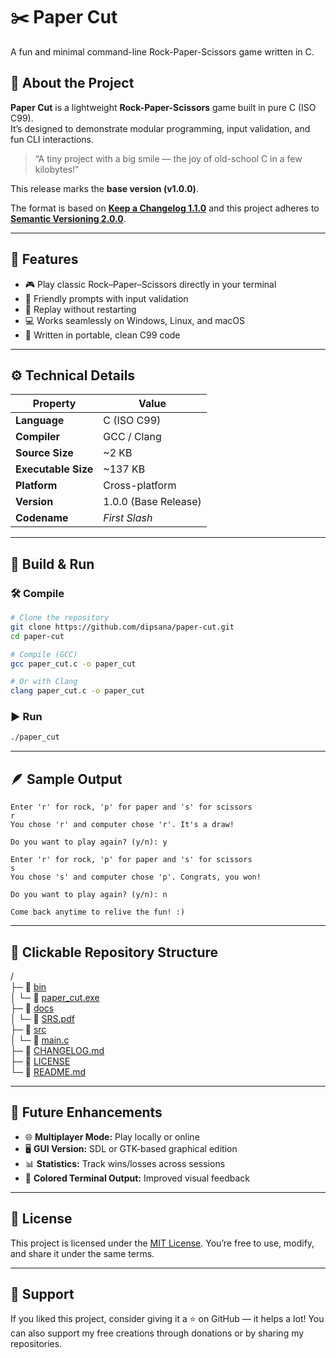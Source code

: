# ✂️ Paper Cut  

A fun and minimal command-line Rock-Paper-Scissors game written in C.

## 🌟 About the Project

**Paper Cut** is a lightweight **Rock-Paper-Scissors** game built in pure C (ISO C99).  
It’s designed to demonstrate modular programming, input validation, and fun CLI interactions.

> “A tiny project with a big smile — the joy of old-school C in a few kilobytes!”

This release marks the **base version (v1.0.0)**.

The format is based on [**Keep a Changelog 1.1.0**](https://keepachangelog.com/en/1.1.0/)
and this project adheres to [**Semantic Versioning 2.0.0**](https://semver.org/).

---

## 🚀 Features

- 🎮 Play classic Rock–Paper–Scissors directly in your terminal  
- 💬 Friendly prompts with input validation  
- 🔁 Replay without restarting  
- 💻 Works seamlessly on Windows, Linux, and macOS  
- 🧩 Written in portable, clean C99 code  

---

## ⚙️ Technical Details

| Property | Value |
|-----------|--------|
| **Language** | C (ISO C99) |
| **Compiler** | GCC / Clang |
| **Source Size** | ~2 KB |
| **Executable Size** | ~137 KB |
| **Platform** | Cross-platform |
| **Version** | 1.0.0 (Base Release) |
| **Codename** | _First Slash_ |

---

## 🧱 Build & Run

### 🛠️ Compile

```bash
# Clone the repository
git clone https://github.com/dipsana/paper-cut.git
cd paper-cut

# Compile (GCC)
gcc paper_cut.c -o paper_cut

# Or with Clang
clang paper_cut.c -o paper_cut
````

### ▶️ Run

```bash
./paper_cut
```

---

## 🪶 Sample Output

```text
Enter 'r' for rock, 'p' for paper and 's' for scissors
r
You chose 'r' and computer chose 'r'. It's a draw!

Do you want to play again? (y/n): y

Enter 'r' for rock, 'p' for paper and 's' for scissors
s
You chose 's' and computer chose 'p'. Congrats, you won!

Do you want to play again? (y/n): n

Come back anytime to relive the fun! :)
```

---

## 📁 Clickable Repository Structure

/  
├─ 📁 [bin](./bin)  
│   └─ 📄 [paper_cut.exe](./bin/paper_cut.exe)  
├─ 📁 [docs](./docs)  
│   └─ 📄 [SRS.pdf](./docs/SRS.pdf)  
├─ 📁 [src](./src)  
│   └─ 📄 [main.c](./src/main.c)  
├─ 📄 [CHANGELOG.md](./CHANGELOG.md)  
├─ 📄 [LICENSE](./LICENSE)  
└─ 📄 [README.md](./README.md)

---

## 🧩 Future Enhancements

- 🌐 **Multiplayer Mode:** Play locally or online
- 🖥️ **GUI Version:** SDL or GTK-based graphical edition
- 📊 **Statistics:** Track wins/losses across sessions
- 🎨 **Colored Terminal Output:** Improved visual feedback

---

## 📜 License

This project is licensed under the [MIT License](./LICENSE).
You’re free to use, modify, and share it under the same terms.

---

## 🌟 Support

If you liked this project, consider giving it a ⭐ on GitHub — it helps a lot!
You can also support my free creations through donations or by sharing my repositories.
